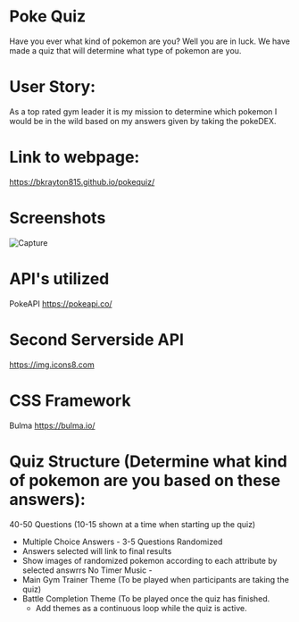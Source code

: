 # Poke Quiz
Have you ever what kind of pokemon are you? Well you are in luck. We have made a quiz that will determine what type of pokemon are you.

# User Story:
As a top rated gym leader it is my mission to determine which pokemon I would be in the wild based on my answers given by taking the pokeDEX.

# Link to webpage:
https://bkrayton815.github.io/pokequiz/


# Screenshots
![Capture](https://user-images.githubusercontent.com/95259338/172433793-4deaed4c-1529-4343-91a7-ee691acb50f6.PNG)

# API's utilized
PokeAPI
https://pokeapi.co/

# Second Serverside API
https://img.icons8.com

# CSS Framework
Bulma https://bulma.io/

# Quiz Structure (Determine what kind of pokemon are you based on these answers):
40-50 Questions (10-15 shown at a time when starting up the quiz)
  - Multiple Choice Answers - 3-5 Questions
Randomized
  - Answers selected will link to final results
  - Show images of randomized pokemon according to each attribute by selected answrrs
No Timer
Music - 
  - Main Gym Trainer Theme (To be played when participants are taking the quiz)
  - Battle Completion Theme (To be played once the quiz has finished. 
     - Add themes as a continuous loop while the quiz is active.
